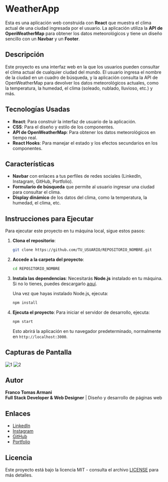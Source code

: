 # WeatherApp

Esta es una aplicación web construida con **React** que muestra el clima actual de una ciudad ingresada por el usuario. La aplicación utiliza la **API de OpenWeatherMap** para obtener los datos meteorológicos y tiene un diseño sencillo con un **Navbar** y un **Footer**.

## Descripción

Este proyecto es una interfaz web en la que los usuarios pueden consultar el clima actual de cualquier ciudad del mundo. El usuario ingresa el nombre de la ciudad en un cuadro de búsqueda, y la aplicación consulta la API de OpenWeatherMap para devolver los datos meteorológicos actuales, como la temperatura, la humedad, el clima (soleado, nublado, lluvioso, etc.) y más.

## Tecnologías Usadas

- **React**: Para construir la interfaz de usuario de la aplicación.
- **CSS**: Para el diseño y estilo de los componentes.
- **API de OpenWeatherMap**: Para obtener los datos meteorológicos en tiempo real.
- **React Hooks**: Para manejar el estado y los efectos secundarios en los componentes.

## Características

- **Navbar** con enlaces a tus perfiles de redes sociales (LinkedIn, Instagram, GitHub, Portfolio).
- **Formulario de búsqueda** que permite al usuario ingresar una ciudad para consultar el clima.
- **Display dinámico** de los datos del clima, como la temperatura, la humedad, el clima, etc.

## Instrucciones para Ejecutar

Para ejecutar este proyecto en tu máquina local, sigue estos pasos:

1. **Clona el repositorio**:
    ```bash
    git clone https://github.com/TU_USUARIO/REPOSITORIO_NOMBRE.git
    ```

2. **Accede a la carpeta del proyecto**:
    ```bash
    cd REPOSITORIO_NOMBRE
    ```

3. **Instala las dependencias**:
    Necesitarás **Node.js** instalado en tu máquina. Si no lo tienes, puedes descargarlo [aquí](https://nodejs.org/).

    Una vez que hayas instalado Node.js, ejecuta:
    ```bash
    npm install
    ```

4. **Ejecuta el proyecto**:
    Para iniciar el servidor de desarrollo, ejecuta:
    ```bash
    npm start
    ```

    Esto abrirá la aplicación en tu navegador predeterminado, normalmente en `http://localhost:3000`.

## Capturas de Pantalla

![1](https://github.com/user-attachments/assets/43eca605-b419-479a-8c16-f3cd3a46159f)
![2](https://github.com/user-attachments/assets/f144a533-25fc-4cf1-af7e-15648fc6535a)


## Autor

**Franco Tomas Armani**  
 **Full Stack Developer & Web Designer** | Diseño y desarrollo de páginas web

## Enlaces

- [LinkedIn](https://www.linkedin.com/in/franco-armani-993a36234/)
- [Instagram](https://www.instagram.com/fran.armani_/)
- [GitHub](https://github.com/franarmani)
- [Portfolio](https://samuraidesigns.framer.ai)

## Licencia

Este proyecto está bajo la licencia MIT - consulta el archivo [LICENSE](LICENSE) para más detalles.
